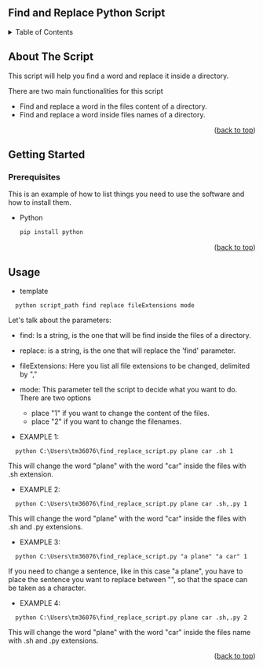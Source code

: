 <div id="top"></div>
<!--
*** Thanks for checking out the Best-README-Template. If you have a suggestion
*** that would make this better, please fork the repo and create a pull request
*** or simply open an issue with the tag "enhancement".
*** Don't forget to give the project a star!
*** Thanks again! Now go create something AMAZING! :D
-->








## Find and Replace Python Script




<!-- TABLE OF CONTENTS -->
<details>
  <summary>Table of Contents</summary>
  <ol>
    <li>
      <a href="#about-the-project">About The Script</a>
    </li>
    <li>
      <a href="#getting-started">Getting Started</a>
      <ul>
        <li><a href="#prerequisites">Prerequisites</a></li>
      </ul>
    </li>
    <li><a href="#usage">Usage</a></li>
  </ol>
</details>



<!-- ABOUT THE SCRIPT -->
## About The Script

This script will help you find a word and replace it inside a directory.

There are two main functionalities for this script

* Find and replace a word in the files content of a directory.
* Find and replace a word inside files names of a directory.


<p align="right">(<a href="#top">back to top</a>)</p>


<!-- GETTING STARTED -->
## Getting Started


### Prerequisites

This is an example of how to list things you need to use the software and how to install them.
* Python
  ```sh
  pip install python
  ```

<p align="right">(<a href="#top">back to top</a>)</p>



<!-- USAGE EXAMPLES -->
## Usage

* template
 ```commandline
   python script_path find replace fileExtensions mode
```

Let's talk about the parameters:
* find: Is a string, is the one that will be find inside the files of a directory.
* replace: is a string, is the one that will replace the 'find' parameter.
* fileExtensions: Here you list all file extensions to be changed, delimited by ","
* mode: This parameter tell the script to decide what you want to do.
There are two options
    * place "1" if you want to change the content of the files.
    * place "2" if you want to change the filenames.
   

* EXAMPLE 1:
 ```commandline
   python C:\Users\tm36076\find_replace_script.py plane car .sh 1
```

This will change the word "plane" with the word "car" inside the files with .sh extension.

* EXAMPLE 2:
 ```commandline
   python C:\Users\tm36076\find_replace_script.py plane car .sh,.py 1
```

This will change the word "plane" with the word "car" inside the files with .sh and .py extensions.


* EXAMPLE 3:
 ```commandline
   python C:\Users\tm36076\find_replace_script.py "a plane" "a car" 1
```

If you need to change a sentence, like in this case "a plane", you have to place the sentence you
want to replace between "", so that the space can be taken as a character.


* EXAMPLE 4:
 ```commandline
   python C:\Users\tm36076\find_replace_script.py plane car .sh,.py 2
```

This will change the word "plane" with the word "car" inside the files name with .sh and .py extensions.

<p align="right">(<a href="#top">back to top</a>)</p>







